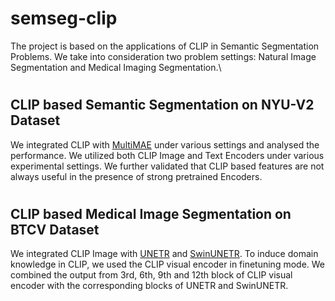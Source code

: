 # semseg-clip

The project is based on the applications of CLIP in Semantic Segmentation Problems. We take into consideration two problem settings: Natural Image Segmentation and Medical Imaging Segmentation.\

#

## CLIP based Semantic Segmentation on NYU-V2 Dataset

We integrated CLIP with [MultiMAE](https://github.com/EPFL-VILAB/MultiMAE) under various settings and analysed the performance. We utilized both CLIP Image and Text Encoders under various experimental settings. We further validated that CLIP based features are not always useful in the presence of strong pretrained Encoders.

#

## CLIP based Medical Image Segmentation on BTCV Dataset

We integrated CLIP Image with [UNETR](https://github.com/Project-MONAI/research-contributions/tree/main/UNETR/BTCV) and [SwinUNETR](https://github.com/Project-MONAI/research-contributions/tree/main/SwinUNETR/BTCV). To induce domain knowledge in CLIP, we used the CLIP visual encoder in finetuning mode. We combined the output from 3rd, 6th, 9th and 12th block of CLIP visual encoder with the corresponding blocks of UNETR and SwinUNETR.


